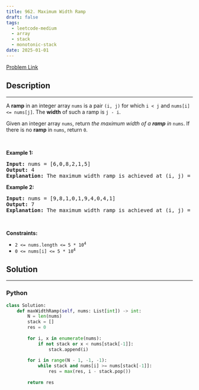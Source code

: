```yaml
---
title: 962. Maximum Width Ramp
draft: false
tags: 
  - leetcode-medium
  - array
  - stack
  - monotonic-stack
date: 2025-01-01
---
```


[Problem Link](https://leetcode.com/problems/maximum-width-ramp/)

## Description

---
<p>A <strong>ramp</strong> in an integer array <code>nums</code> is a pair <code>(i, j)</code> for which <code>i &lt; j</code> and <code>nums[i] &lt;= nums[j]</code>. The <strong>width</strong> of such a ramp is <code>j - i</code>.</p>

<p>Given an integer array <code>nums</code>, return <em>the maximum width of a <strong>ramp</strong> in </em><code>nums</code>. If there is no <strong>ramp</strong> in <code>nums</code>, return <code>0</code>.</p>

<p>&nbsp;</p>
<p><strong class="example">Example 1:</strong></p>

<pre>
<strong>Input:</strong> nums = [6,0,8,2,1,5]
<strong>Output:</strong> 4
<strong>Explanation:</strong> The maximum width ramp is achieved at (i, j) = (1, 5): nums[1] = 0 and nums[5] = 5.
</pre>

<p><strong class="example">Example 2:</strong></p>

<pre>
<strong>Input:</strong> nums = [9,8,1,0,1,9,4,0,4,1]
<strong>Output:</strong> 7
<strong>Explanation:</strong> The maximum width ramp is achieved at (i, j) = (2, 9): nums[2] = 1 and nums[9] = 1.
</pre>

<p>&nbsp;</p>
<p><strong>Constraints:</strong></p>

<ul>
	<li><code>2 &lt;= nums.length &lt;= 5 * 10<sup>4</sup></code></li>
	<li><code>0 &lt;= nums[i] &lt;= 5 * 10<sup>4</sup></code></li>
</ul>


## Solution

---
### Python
``` py title='maximum-width-ramp'
class Solution:
    def maxWidthRamp(self, nums: List[int]) -> int:
        N = len(nums)
        stack = []
        res = 0
        
        for i, x in enumerate(nums):
            if not stack or x < nums[stack[-1]]:
                stack.append(i)
        
        for i in range(N - 1, -1, -1):
            while stack and nums[i] >= nums[stack[-1]]:
                res = max(res, i - stack.pop())
            
        return res
```

